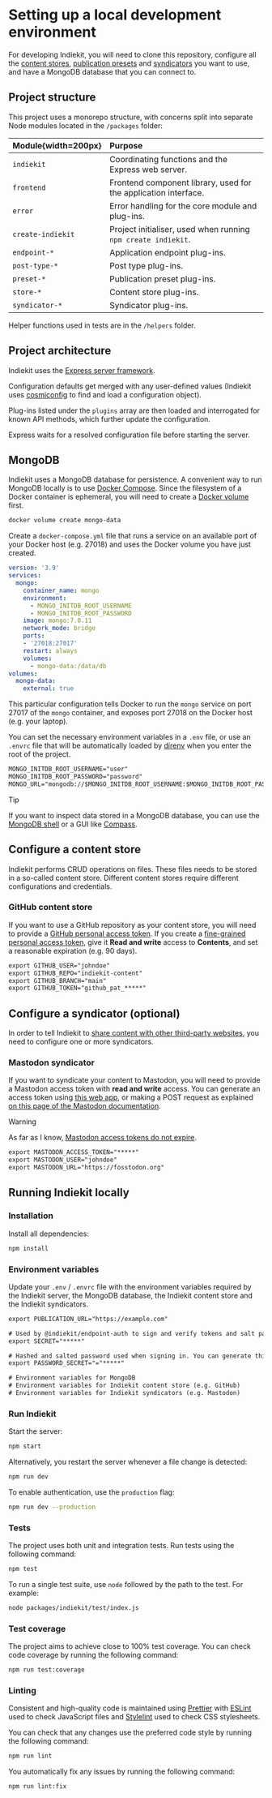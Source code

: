 # Setting up a local development environment

For developing Indiekit, you will need to clone this repository, configure all the [content stores](concepts#content-store), [publication presets](concepts#publication-preset) and [syndicators](concepts#syndication) you want to use, and have a MongoDB database that you can connect to.

## Project structure

This project uses a monorepo structure, with concerns split into separate Node modules located in the `/packages` folder:

| Module{width=200px} | Purpose |
| :----- | :------ |
| `indiekit` | Coordinating functions and the Express web server. |
| `frontend` | Frontend component library, used for the application interface. |
| `error` | Error handling for the core module and plug-ins. |
| `create-indiekit` | Project initialiser, used when running `npm create indiekit`. |
| `endpoint-*` | Application endpoint plug-ins. |
| `post-type-*` | Post type plug-ins. |
| `preset-*` | Publication preset plug-ins. |
| `store-*` | Content store plug-ins. |
| `syndicator-*` | Syndicator plug-ins. |

Helper functions used in tests are in the `/helpers` folder.

## Project architecture

Indiekit uses the [Express server framework](https://expressjs.com).

Configuration defaults get merged with any user-defined values (Indiekit uses [cosmiconfig](https://github.com/cosmiconfig/cosmiconfig) to find and load a configuration object).

Plug-ins listed under the `plugins` array are then loaded and interrogated for known API methods, which further update the configuration.

Express waits for a resolved configuration file before starting the server.

## MongoDB

Indiekit uses a MongoDB database for persistence. A convenient way to run MongoDB locally is to use [Docker Compose](https://docs.docker.com/compose/). Since the filesystem of a Docker container is ephemeral, you will need to create a [Docker volume](https://docs.docker.com/storage/volumes/) first.

```sh
docker volume create mongo-data
```

Create a `docker-compose.yml` file that runs a service on an available port of your Docker host (e.g. 27018) and uses the Docker volume you have just created.

```yml
version: '3.9'
services:
  mongo:
    container_name: mongo
    environment:
      - MONGO_INITDB_ROOT_USERNAME
      - MONGO_INITDB_ROOT_PASSWORD
    image: mongo:7.0.11
    network_mode: bridge
    ports:
    - '27018:27017'
    restart: always
    volumes:
      - mongo-data:/data/db
volumes:
  mongo-data:
    external: true
```

This particular configuration tells Docker to run the `mongo` service on port 27017 of the `mongo` container, and exposes port 27018 on the Docker host (e.g. your laptop).

You can set the necessary environment variables in a `.env` file, or use an `.envrc` file that will be automatically loaded by [direnv](https://direnv.net/) when
you enter the root of the project.

```txt
MONGO_INITDB_ROOT_USERNAME="user"
MONGO_INITDB_ROOT_PASSWORD="password"
MONGO_URL="mongodb://$MONGO_INITDB_ROOT_USERNAME:$MONGO_INITDB_ROOT_PASSWORD@localhost:27018"

```

> [!TIP]
> If you want to inspect data stored in a MongoDB database, you can use the [MongoDB shell](https://www.mongodb.com/products/tools/shell) or a GUI like [Compass](https://www.mongodb.com/products/tools/compass).

## Configure a content store

Indiekit performs CRUD operations on files. These files needs to be stored in a so-called content store. Different content stores require different configurations and credentials.

### GitHub content store

If you want to use a GitHub repository as your content store, you will need to provide a [GitHub personal access token](https://docs.github.com/en/authentication/keeping-your-account-and-data-secure/managing-your-personal-access-tokens). If you create a [fine-grained personal access token](https://docs.github.com/en/authentication/keeping-your-account-and-data-secure/managing-your-personal-access-tokens#fine-grained-personal-access-tokens), give it **Read and write** access to **Contents**, and set a reasonable expiration (e.g. 90 days).

```txt
export GITHUB_USER="johndoe"
export GITHUB_REPO="indiekit-content"
export GITHUB_BRANCH="main"
export GITHUB_TOKEN="github_pat_*****"
```

## Configure a syndicator (optional)

In order to tell Indiekit to [share content with other third-party websites](introduction#sharing-content-with-third-party-websites-syndication), you need to configure one or more syndicators.

### Mastodon syndicator

If you want to syndicate your content to Mastodon, you will need to provide a Mastodon access token with **read and write** access. You can generate an access token using [this web app](https://takahashim.github.io/mastodon-access-token/), or making a POST request as explained [on this page of the Mastodon documentation](https://docs.joinmastodon.org/client/token/).

> [!WARNING]
> As far as I know, [Mastodon access tokens do not expire](https://mastodon.social/@kevinhooke/109377838604407902).

```txt
export MASTODON_ACCESS_TOKEN="*****"
export MASTODON_USER="johndoe"
export MASTODON_URL="https://fosstodon.org"
```

## Running Indiekit locally

### Installation

Install all dependencies:

```sh
npm install
```

### Environment variables

Update your `.env` / `.envrc` file with the environment variables required by the Indiekit server, the MongoDB database, the Indiekit content store and the Indiekit syndicators.

```txt
export PUBLICATION_URL="https://example.com"

# Used by @indiekit/endpoint-auth to sign and verify tokens and salt password
export SECRET="*****"

# Hashed and salted password used when signing in. You can generate this value by visiting /auth/new-password
export PASSWORD_SECRET="="*****"

# Environment variables for MongoDB
# Environment variables for Indiekit content store (e.g. GitHub)
# Environment variables for Indiekit syndicators (e.g. Mastodon)
```

### Run Indiekit

Start the server:

```sh
npm start
```

Alternatively, you restart the server whenever a file change is detected:

```sh
npm run dev
```

To enable authentication, use the `production` flag:

```sh
npm run dev --production
```

### Tests

The project uses both unit and integration tests. Run tests using the following command:

```sh
npm test
```

To run a single test suite, use `node` followed by the path to the test. For example:

```sh
node packages/indiekit/test/index.js
```

### Test coverage

The project aims to achieve close to 100% test coverage. You can check code coverage by running the following command:

```sh
npm run test:coverage
```

### Linting

Consistent and high-quality code is maintained using [Prettier](https://prettier.io) with [ESLint](https://eslint.org) used to check JavaScript files and [Stylelint](https://stylelint.io) used to check CSS stylesheets.

You can check that any changes use the preferred code style by running the following command:

```sh
npm run lint
```

You automatically fix any issues by running the following command:

```sh
npm run lint:fix
```
